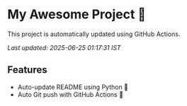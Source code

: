# My Awesome Project 🚀

This project is automatically updated using GitHub Actions.

_Last updated: 2025-06-25 01:17:31 IST_

## Features
- Auto-update README using Python 🐍
- Auto Git push with GitHub Actions 🤖
